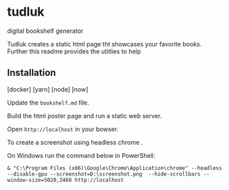 # tudluk

digital bookshelf generator 

Tudluk creates a static html page tht showcases your favorite books. Further this readme provides the utitlies to help 

## Installation

[docker]
[yarn]
[node]
[now]

Update the `bookshelf.md` file.

Build the html poster page and run a static web server.

Open `http://localhost` in your bowser.

To create a screenshot using headless chrome .

On Windows run the command below in PowerShell:

`& "C:\Program Files (x86)\Google\Chrome\Application\chrome" --headless --disable-gpu --screenshot=D:\screenshot.png  --hide-scrollbars --window-size=5020,2460 http://localhost`


